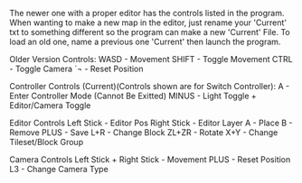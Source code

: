 The newer one with a proper editor has the controls listed in the program.
When wanting to make a new map in the editor, just rename your 'Current' txt to something different so the program can make a new 'Current' File.
To load an old one, name a previous one 'Current' then launch the program.


Older Version Controls:
WASD - Movement
SHIFT - Toggle Movement
CTRL - Toggle Camera
`¬ - Reset Position

Controller Controls (Current)(Controls shown are for Switch Controller):
A - Enter Controller Mode (Cannot Be Exitted)
MINUS - Light Toggle + Editor/Camera Toggle

Editor Controls
Left Stick - Editor Pos
Right Stick - Editor Layer
A - Place
B - Remove
PLUS - Save
L+R - Change Block
ZL+ZR - Rotate
X+Y - Change Tileset/Block Group

Camera Controls
Left Stick + Right Stick - Movement
PLUS - Reset Position
L3 - Change Camera Type

